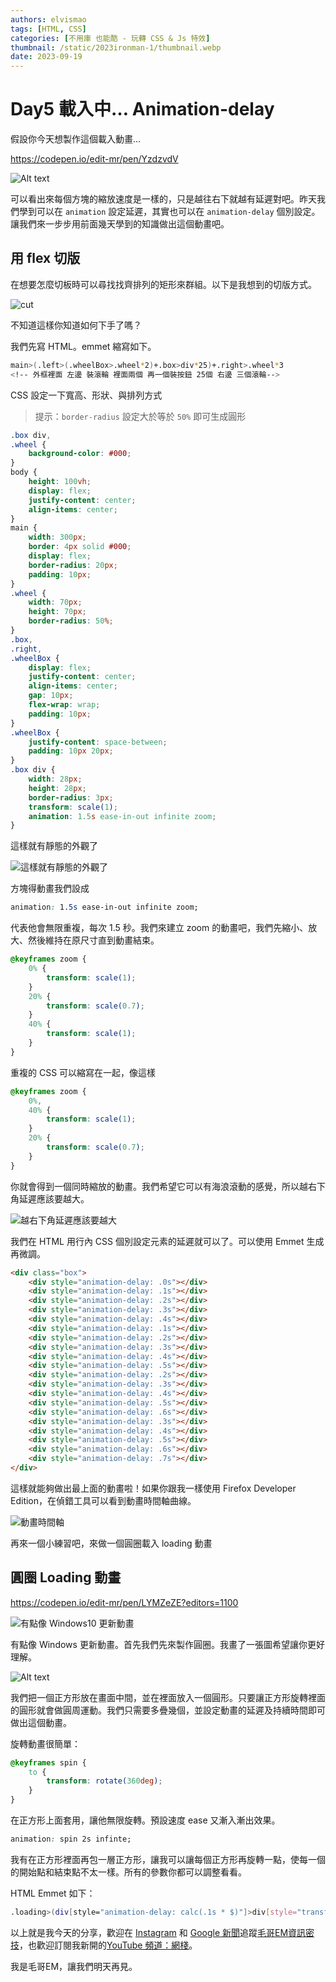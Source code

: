 ```yaml
---
authors: elvismao
tags: [HTML, CSS]
categories: [不用庫 也能酷 - 玩轉 CSS & Js 特效]
thumbnail: /static/2023ironman-1/thumbnail.webp
date: 2023-09-19
---
```


# Day5 載入中… Animation-delay

假設你今天想製作這個載入動畫…

https://codepen.io/edit-mr/pen/YzdzvdV

![Alt text](https://emtech.cc/post/2023ironman-5/loading.gif)

可以看出來每個方塊的縮放速度是一樣的，只是越往右下就越有延遲對吧。昨天我們學到可以在 `animation` 設定延遲，其實也可以在 `animation-delay` 個別設定。讓我們來一步步用前面幾天學到的知識做出這個動畫吧。

## 用 flex 切版

在想要怎麼切板時可以尋找找齊排列的矩形來群組。以下是我想到的切版方式。

![cut](https://emtech.cc/post/2023ironman-5/cut.webp)

不知道這樣你知道如何下手了嗎？

我們先寫 HTML。emmet 縮寫如下。

```bash
main>(.left>(.wheelBox>.wheel*2)+.box>div*25)+.right>.wheel*3
<!-- 外框裡面 左邊 裝滾輪 裡面兩個 再一個裝按鈕 25個 右邊 三個滾輪-->
```

CSS 設定一下寬高、形狀、與排列方式

> 提示：`border-radius` 設定大於等於 `50%` 即可生成圓形

```css
.box div,
.wheel {
    background-color: #000;
}
body {
    height: 100vh;
    display: flex;
    justify-content: center;
    align-items: center;
}
main {
    width: 300px;
    border: 4px solid #000;
    display: flex;
    border-radius: 20px;
    padding: 10px;
}
.wheel {
    width: 70px;
    height: 70px;
    border-radius: 50%;
}
.box,
.right,
.wheelBox {
    display: flex;
    justify-content: center;
    align-items: center;
    gap: 10px;
    flex-wrap: wrap;
    padding: 10px;
}
.wheelBox {
    justify-content: space-between;
    padding: 10px 20px;
}
.box div {
    width: 28px;
    height: 28px;
    border-radius: 3px;
    transform: scale(1);
    animation: 1.5s ease-in-out infinite zoom;
}
```

這樣就有靜態的外觀了

![這樣就有靜態的外觀了](https://emtech.cc/post/2023ironman-5/layout.webp)

方塊得動畫我們設成

```css
animation: 1.5s ease-in-out infinite zoom;
```

代表他會無限重複，每次 1.5 秒。我們來建立 zoom 的動畫吧，我們先縮小、放大、然後維持在原尺寸直到動畫結束。

```css
@keyframes zoom {
    0% {
        transform: scale(1);
    }
    20% {
        transform: scale(0.7);
    }
    40% {
        transform: scale(1);
    }
}
```

重複的 CSS 可以縮寫在一起，像這樣

```css
@keyframes zoom {
    0%,
    40% {
        transform: scale(1);
    }
    20% {
        transform: scale(0.7);
    }
}
```

你就會得到一個同時縮放的動畫。我們希望它可以有海浪滾動的感覺，所以越右下角延遲應該要越大。

![越右下角延遲應該要越大](https://emtech.cc/post/2023ironman-5/rainbow.webp)

我們在 HTML 用行內 CSS 個別設定元素的延遲就可以了。可以使用 Emmet 生成再微調。

```html
<div class="box">
    <div style="animation-delay: .0s"></div>
    <div style="animation-delay: .1s"></div>
    <div style="animation-delay: .2s"></div>
    <div style="animation-delay: .3s"></div>
    <div style="animation-delay: .4s"></div>
    <div style="animation-delay: .1s"></div>
    <div style="animation-delay: .2s"></div>
    <div style="animation-delay: .3s"></div>
    <div style="animation-delay: .4s"></div>
    <div style="animation-delay: .5s"></div>
    <div style="animation-delay: .2s"></div>
    <div style="animation-delay: .3s"></div>
    <div style="animation-delay: .4s"></div>
    <div style="animation-delay: .5s"></div>
    <div style="animation-delay: .6s"></div>
    <div style="animation-delay: .3s"></div>
    <div style="animation-delay: .4s"></div>
    <div style="animation-delay: .5s"></div>
    <div style="animation-delay: .6s"></div>
    <div style="animation-delay: .7s"></div>
</div>
```

這樣就能夠做出最上面的動畫啦！如果你跟我一樣使用 Firefox Developer Edition，在偵錯工具可以看到動畫時間軸曲線。

![動畫時間軸](https://emtech.cc/post/2023ironman-5/f12.webp)

再來一個小練習吧，來做一個圓圈載入 loading 動畫

## 圓圈 Loading 動畫

https://codepen.io/edit-mr/pen/LYMZeZE?editors=1100

![有點像 Windows10 更新動畫](https://emtech.cc/post/2023ironman-5/spin.gif)

有點像 Windows 更新動畫。首先我們先來製作圓圈。我畫了一張圖希望讓你更好理解。

![Alt text](https://emtech.cc/post/2023ironman-5/spin.webp)

我們把一個正方形放在畫面中間，並在裡面放入一個圓形。只要讓正方形旋轉裡面的圓形就會做圓周運動。我們只需要多疊幾個，並設定動畫的延遲及持續時間即可做出這個動畫。

旋轉動畫很簡單：

```css
@keyframes spin {
    to {
        transform: rotate(360deg);
    }
}
```

在正方形上面套用，讓他無限旋轉。預設速度 ease 又漸入漸出效果。

```css
animation: spin 2s infinte;
```

我有在正方形裡面再包一層正方形，讓我可以讓每個正方形再旋轉一點，使每一個的開始點和結束點不太一樣。所有的參數你都可以調整看看。

HTML Emmet 如下：

```bash
.loading>(div[style="animation-delay: calc(.1s * $)"]>div[style="transform:rotate(calc(-15deg * $))"])*8
```

以上就是我今天的分享，歡迎在 [Instagram](https://www.instagram.com/emtech.cc) 和 [Google 新聞](https://news.google.com/publications/CAAqBwgKMKXLvgswsubVAw?ceid=TW:zh-Hant&oc=3)追蹤[毛哥EM資訊密技](https://emtech.cc/)，也歡迎訂閱我新開的[YouTube 頻道：網棧](https://www.youtube.com/@webpallet)。

我是毛哥EM，讓我們明天再見。
